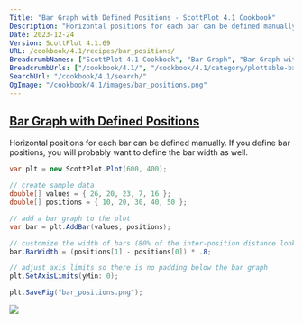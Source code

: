 ```yaml
---
Title: "Bar Graph with Defined Positions - ScottPlot 4.1 Cookbook"
Description: "Horizontal positions for each bar can be defined manually. If you define bar positions, you will probably want to define the bar width as well."
Date: 2023-12-24
Version: ScottPlot 4.1.69
URL: /cookbook/4.1/recipes/bar_positions/
BreadcrumbNames: ["ScottPlot 4.1 Cookbook", "Bar Graph", "Bar Graph with Defined Positions"]
BreadcrumbUrls: ["/cookbook/4.1/", "/cookbook/4.1/category/plottable-bar-graph", "/cookbook/4.1/recipes/bar_positions/"]
SearchUrl: "/cookbook/4.1/search/"
OgImage: "/cookbook/4.1/images/bar_positions.png"
---
```


<h2><a id='bar-graph-with-defined-positions' href='/cookbook/4.1/recipes/bar_positions/'>Bar Graph with Defined Positions</a></h2>

Horizontal positions for each bar can be defined manually. If you define bar positions, you will probably want to define the bar width as well.

```cs
var plt = new ScottPlot.Plot(600, 400);

// create sample data
double[] values = { 26, 20, 23, 7, 16 };
double[] positions = { 10, 20, 30, 40, 50 };

// add a bar graph to the plot
var bar = plt.AddBar(values, positions);

// customize the width of bars (80% of the inter-position distance looks good)
bar.BarWidth = (positions[1] - positions[0]) * .8;

// adjust axis limits so there is no padding below the bar graph
plt.SetAxisLimits(yMin: 0);

plt.SaveFig("bar_positions.png");
```

<img src='../../images/bar_positions.png' class='d-block mx-auto my-5' />


